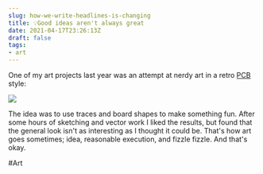```yaml
---
slug: how-we-write-headlines-is-changing
title: 💡Good ideas aren't always great
date: 2021-04-17T23:26:13Z
draft: false
tags:
- art
---
```


One of my art projects last year was an attempt at nerdy art in a retro [PCB](https://en.wikipedia.org/wiki/Printed_circuit_board) style:

![](https://images.warpedvisions.org/2021/04/2600-cart-BW.png)

The idea was to use traces and board shapes to make something fun. After some hours of sketching and vector work I liked the results, but found that the general look isn't as interesting as I thought it could be. That's how art goes sometimes; idea, reasonable execution, and fizzle fizzle. And that's okay.

#Art
